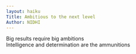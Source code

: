 ```yaml
---
layout: haiku
Title: Ambitious to the next level
Author: NIDHI
---
```


Big results require big ambitions<br>
Intelligence and determination are the ammunitions
